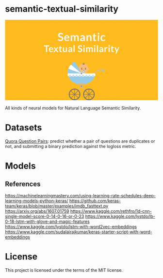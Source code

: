 # semantic-textual-similarity
![](./semantic-textual-similarity.png)

All kinds of neural models for  Natural Language Semantic Similarity.

# Datasets
[Quora Question Pairs](https://www.kaggle.com/c/quora-question-pairs/data): predict whether a pair of questions are duplicates or not, and submitting a binary prediction against the logloss metric. 

# Models

## References
https://machinelearningmastery.com/using-learning-rate-schedules-deep-learning-models-python-keras/
https://github.com/keras-team/keras/blob/master/examples/imdb_fasttext.py
https://arxiv.org/abs/1607.01759
https://www.kaggle.com/rethfro/1d-cnn-single-model-score-0-14-0-16-or-0-23
https://www.kaggle.com/lystdo/lb-0-18-lstm-with-glove-and-magic-features
https://www.kaggle.com/lystdo/lstm-with-word2vec-embeddings
https://www.kaggle.com/sudalairajkumar/keras-starter-script-with-word-embeddings

# License
This project is licensed under the terms of the MIT license.
